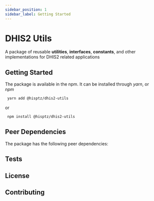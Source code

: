 ```yaml
---
sidebar_position: 1
sidebar_label: Getting Started
---
```


# DHIS2 Utils 

A package of reusable **utilities**, **interfaces**, **constants**, and other implementations for DHIS2 related applications


## Getting Started
 
The package is available in the npm. It can be installed through *yarn*, or *npm*

```bash
 yarn add @hisptz/dhis2-utils
```

or

```bash
 npm install @hisptz/dhis2-utils
```

## Peer Dependencies
The package has the following peer dependencies:


## Tests

## License

## Contributing
